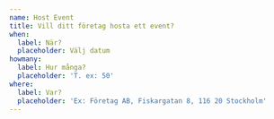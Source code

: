 ```yaml
---
name: Host Event
title: Vill ditt företag hosta ett event?
when:
  label: När?
  placeholder: Välj datum
howmany:
  label: Hur många?
  placeholder: 'T. ex: 50'
where:
  label: Var?
  placeholder: 'Ex: Företag AB, Fiskargatan 8, 116 20 Stockholm'
---
```


